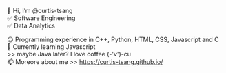 👋 Hi, I’m @curtis-tsang<br />
✅ Software Engineering<br />
✅ Data Analytics<br />

😌 Programming experience in C++, Python, HTML, CSS, Javascript and C<br />
🌱 Currently learning Javascript<br />
    >> maybe Java later? I love coffee
(-'v')-cu<br />
📫 Moreore about me >> https://curtis-tsang.github.io/<br />

<!---
curtis-tsang/curtis-tsang is a ✨ special ✨ repository because its `README.md` (this file) appears on your GitHub profile.
You can click the Preview link to take a look at your changes.
--->
